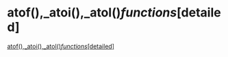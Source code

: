 # atof(),_atoi(),_atol()_functions_[detailed]
[atof(),_atoi(),_atol()_functions_[detailed]](https://aiwithcloud.com/2022/09/14/atof_atoi_atol_functions_detailed/)